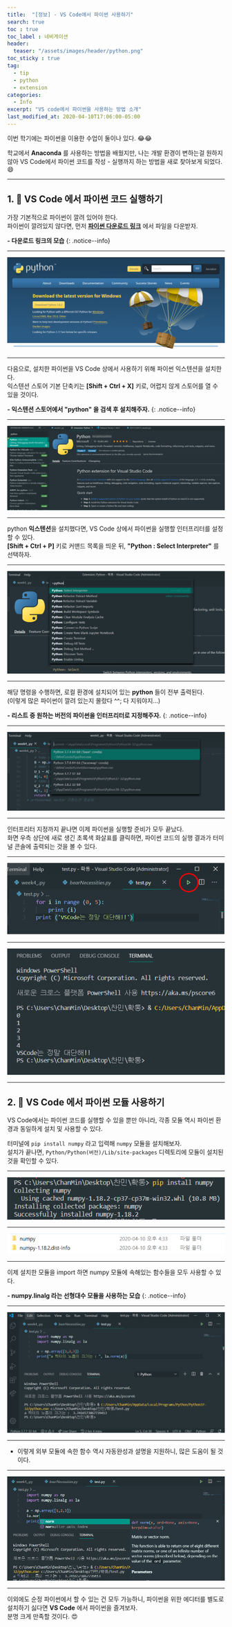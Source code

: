 ```yaml
---
title:  "[정보] - VS Code에서 파이썬 사용하기"
search: true
toc : true
toc_label : 네비게이션
header:
  teaser: "/assets/images/header/python.png"
toc_sticky : true
tag:
  - tip
  - python
  - extension
categories:
  - Info
excerpt: "VS code에서 파이썬을 사용하는 방법 소개"
last_modified_at: 2020-04-10T17:06:00-05:00
---
```


이번 학기에는 파이썬을 이용한 수업이 둘이나 있다. 😂😂  

학교에서 **Anaconda** 를 사용하는 방법을 배웠지만, 나는 개발 환경이 변하는걸 원하지 않아 VS Code에서 파이썬 코드를 작성 - 실행까지 하는 방법을 새로 찾아보게 되었다. 😄

---

## 1. 🌻 VS Code 에서 파이썬 코드 실행하기

가장 기본적으로 파이썬이 깔려 있어야 한다.   
파이썬이 깔려있지 않다면, 먼저 [**파이썬 다운로드 링크**](https://www.python.org/downloads/) 에서 파일을 다운받자.   

**- 다운로드 링크의 모습**
{: .notice--info}

---

<img src = "/assets/images/2020-04-10-python-on-vsc/homepage.PNG">

---

다음으로, 설치한 파이썬을 VS Code 상에서 사용하기 위해 파이썬 익스텐션을 설치한다.   
익스텐션 스토어 기본 단축키는 **[Shift + Ctrl + X]** 키로, 어렵지 않게 스토어를 열 수 있을 것이다.

**- 익스텐션 스토어에서 "python" 을 검색 후 설치해주자.**
{: .notice--info}

---

<img src = "/assets/images/2020-04-10-python-on-vsc/python.PNG">

---

python **익스텐션**을 설치했다면, VS Code 상에서 파이썬을 실행할 인터프리터를 설정할 수 있다.   
**[Shift + Ctrl + P]** 키로 커맨드 목록을 띄운 뒤, **"Python : Select Interpreter"** 를 선택하자.

---

<img src = "/assets/images/2020-04-10-python-on-vsc/select.PNG">

---

해당 명령을 수행하면, 로컬 환경에 설치되어 있는 **python** 들이 전부 출력된다.  
(이렇게 많은 파이썬이 깔려 있는지 몰랐다 ^^; 다 지워야지...)   

**- 리스트 중 원하는 버전의 파이썬을 인터프리터로 지정해주자.**
{: .notice--info}

---

<img src = "/assets/images/2020-04-10-python-on-vsc/list.PNG">

---

인터프리터 지정까지 끝나면 이제 파이썬을 실행할 준비가 모두 끝났다.   
화면 우측 상단에 새로 생긴 초록색 화살표를 클릭하면, 파이썬 코드의 실행 결과가 터미널 콘솔에 출력되는 것을 볼 수 있다.

---

<img src = "/assets/images/2020-04-10-python-on-vsc/arrow.PNG">

---

<img src = "/assets/images/2020-04-10-python-on-vsc/result.PNG">

---

## 2. 🌼 VS Code 에서 파이썬 모듈 사용하기   

VS Code에서는 파이썬 코드를 실행할 수 있을 뿐만 아니라, 각종 모듈 역시 파이썬 환경과 동일하게 설치 및 사용할 수 있다.   

터미널에 `pip install numpy` 라고 입력해 `numpy` 모듈을 설치해보자.   
설치가 끝나면, `Python/Python(버전)/Lib/site-packages` 디렉토리에 모듈이 설치된 것을 확인할 수 있다.   

---

<img src = "/assets/images/2020-04-10-python-on-vsc/numpy.PNG">

---

<img src = "/assets/images/2020-04-10-python-on-vsc/install.PNG">

---

이제 설치한 모듈을 import 하면 numpy 모듈에 속해있는 함수들을 모두 사용할 수 있다.   

**- numpy.linalg 라는 선형대수 모듈을 사용하는 모습**
{: .notice--info}

---

<img src = "/assets/images/2020-04-10-python-on-vsc/run.PNG">

---

+ 이렇게 외부 모듈에 속한 함수 역시 자동완성과 설명을 지원하니, 많은 도움이 될 것이다.   

---

<img src = "/assets/images/2020-04-10-python-on-vsc/desc.PNG">

---

이외에도 순정 파이썬에서 할 수 있는 건 모두 가능하니, 파이썬을 위한 에디터를 별도로 설치하기 싫다면 **VS Code** 에서 파이썬을 즐겨보자.   
분명 크게 만족할 것이다. 😍

